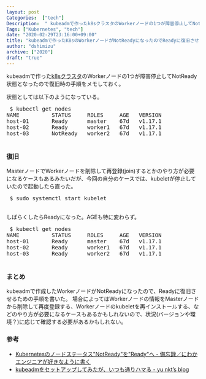 ```yaml
---
layout: post
Categories:  ["tech"]
Description:  " kubeadmで作ったk8sクラスタのWorkerノードの1つが障害停止してNotReady状態となったので復旧時の手順をメモしておく。 "
Tags: ["Kubernetes", "tech"]
date: "2020-02-29T23:16:00+09:00"
title: "kubeadmで作ったK8sのWorkerノードがNotReadyになったのでReadyに復旧させた時のメモ"
author: "dshimizu"
archive: ["2020"]
draft: "true"
---
```


<body>
<p>kubeadmで作った<a class="keyword" href="http://d.hatena.ne.jp/keyword/k8s">k8s</a><a class="keyword" href="http://d.hatena.ne.jp/keyword/%A5%AF%A5%E9%A5%B9%A5%BF">クラスタ</a>のWorkerノードの1つが障害停止してNotReady状態となったので復旧時の手順をメモしておく。</p>
</body>

<!-- more -->

<body>
<p>状態としては以下のようになっている。</p>

<pre class="terminal"> $ kubectl get nodes
NAME          STATUS     ROLES     AGE   VERSION
host-01       Ready      master    67d   v1.17.1
host-02       Ready      worker1   67d   v1.17.1
host-03       NotReady   worker2   67d   v1.17.1
 </pre>




<h3>復旧</h3>


<p>MasterノードでWorkerノードを削除して再登録(join)するとかのやり方が必要になるケースもあるみたいだが、今回の自分のケースでは、kubeletが停止していたので起動したら直った。</p>

<pre class="terminal"> $ sudo systemctl start kubelet
 </pre>


<p>しばらくしたらReadyになった。AGEも特に変わらず。</p>

<pre class="terminal"> $ kubectl get nodes
NAME          STATUS     ROLES     AGE   VERSION
host-01       Ready      master    67d   v1.17.1
host-02       Ready      worker1   67d   v1.17.1
host-03       Ready      worker2   67d   v1.17.1
 </pre>




<h3>まとめ</h3>


<p>kubeadmで作成したWorkerノードがNotReadyになったので、Readyに復旧させるための手順を書いた。
場合によってはWorkerノードの情報をMasterノードから削除して再度登録する、Workerノードのkubeletを再インストールする、などのやり方が必要になるケースもあるかもしれないので、状況(バージョンや環境？)に応じて確認する必要があるかもしれない。</p>

<h3>参考</h3>




<ul>
  <li><a target="_brank" rel="noopener noreferrer" href="https://www.n-novice.com/entry/2018/03/18/030512">Kubernetesのノードステータス"NotReady"を"Ready"へ - 備忘録／にわかエンジニアが好きなように書く</a></li>
  <li><a target="_brank" rel="noopener noreferrer" href="https://yunkt.hatenablog.com/entry/2018/08/13/200123">kubeadmをセットアップしてみたが、いつも通りハマる - yu nkt’s blog</a></li>
</ul>

</body>
